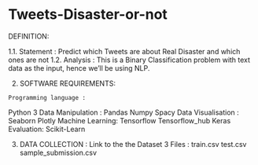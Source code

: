 # Tweets-Disaster-or-not

 DEFINITION:	

 1.1. Statement : 
Predict which Tweets are about Real Disaster and which ones are not
1.2. Analysis :
	This is a Binary Classification problem with text data as the input, hence we’ll be using NLP.
  
  2. SOFTWARE REQUIREMENTS:


	Programming language :
  Python 3
	Data Manipulation :
 Pandas
Numpy
Spacy 
	Data Visualisation :
 Seaborn 
 Plotly
	Machine Learning: 
Tensorflow 
Tensorflow_hub 
 Keras
Evaluation:
 Scikit-Learn


3. DATA COLLECTION :
Link to the the Dataset
3 Files :
train.csv
test.csv
sample_submission.csv
